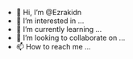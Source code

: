 - 👋 Hi, I’m @Ezrakidn
- 👀 I’m interested in ...
- 🌱 I’m currently learning ...
- 💞️ I’m looking to collaborate on ...
- 📫 How to reach me ...

<!---
Ezrakidn/Ezrakidn is a ✨ special ✨ repository because its `README.md` (this file) appears on your GitHub profile.
You can click the Preview link to take a look at your changes.
--->
